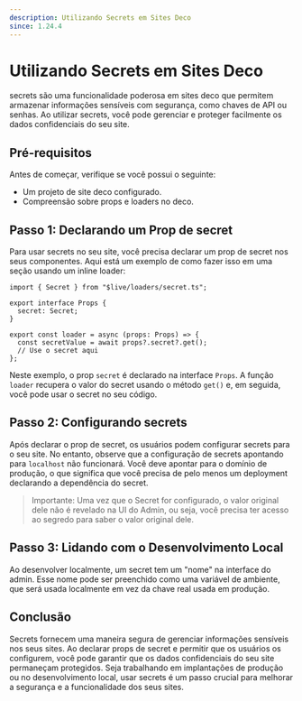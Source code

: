 ```yaml
---
description: Utilizando Secrets em Sites Deco
since: 1.24.4
---
```


# Utilizando Secrets em Sites Deco

secrets são uma funcionalidade poderosa em sites deco que permitem armazenar informações sensíveis com segurança, como chaves de API ou senhas. Ao utilizar secrets, você pode gerenciar e proteger facilmente os dados confidenciais do seu site.

## Pré-requisitos

Antes de começar, verifique se você possui o seguinte:

- Um projeto de site deco configurado.
- Compreensão sobre props e loaders no deco.

## Passo 1: Declarando um Prop de secret

Para usar secrets no seu site, você precisa declarar um prop de secret nos seus componentes. Aqui está um exemplo de como fazer isso em uma seção usando um inline loader:

```tsx
import { Secret } from "$live/loaders/secret.ts";

export interface Props {
  secret: Secret;
}

export const loader = async (props: Props) => {
  const secretValue = await props?.secret?.get();
  // Use o secret aqui
};
```

Neste exemplo, o prop `secret` é declarado na interface `Props`. A função `loader` recupera o valor do secret usando o método `get()` e, em seguida, você pode usar o secret no seu código.

## Passo 2: Configurando secrets

Após declarar o prop de secret, os usuários podem configurar secrets para o seu site. No entanto, observe que a configuração de secrets apontando para `localhost` não funcionará. Você deve apontar para o domínio de produção, o que significa que você precisa de pelo menos um deployment declarando a dependência do secret.

> Importante: Uma vez que o Secret for configurado, o valor original dele não é revelado na UI do Admin, ou seja, você precisa ter acesso ao segredo para saber o valor original dele.

## Passo 3: Lidando com o Desenvolvimento Local

Ao desenvolver localmente, um secret tem um "nome" na interface do admin. Esse nome pode ser preenchido como uma variável de ambiente, que será usada localmente em vez da chave real usada em produção.

## Conclusão

Secrets fornecem uma maneira segura de gerenciar informações sensíveis nos seus sites. Ao declarar props de secret e permitir que os usuários os configurem, você pode garantir que os dados confidenciais do seu site permaneçam protegidos. Seja trabalhando em implantações de produção ou no desenvolvimento local, usar secrets é um passo crucial para melhorar a segurança e a funcionalidade dos seus sites.
